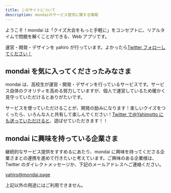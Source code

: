 ```yaml
---
title: このサイトについて
description: mondaiのサービス提供に関する情報
---
```


ようこそ！mondai は「クイズ大会をもっと手軽に」をコンセプトに、リアルタイムで問題を解くことができる、Web アプリです。

運営・開発・デザインを yahiro が行っています。よかったら[Twitter フォローしてください！](https://twitter.com/yahimotto)

## mondai を気に入ってくださったみなさま

mondai は、高校生が運営・開発・デザインを行っているサービスです。サービス自体のクオリティを高める努力していますが、個人で運営しているため暖かく見守っていただけるとありがたいです。

サービスを使っていただけることが、開発の励みになります！楽しいクイズをつくったら、いろんな人と共有して楽しんでください！[Twitter で@Yahimotto にも送っていただけると](https://twitter.com/yahimotto)、遊ばせていただきます！！

## mondai に興味を持っている企業さま

継続的なサービス提供をすすめるにあたり、mondai に興味を持ってくださる企業さまとの連携を進めて行きたいと考えています。ご興味のある企業様は、Twitter のダイレクトメッセージか、下記のメールアドレスへご連絡ください。

[yahiro@mondai.page](mailto:yahiro@mondai.page)

上記以外の用途にはご利用できません。

